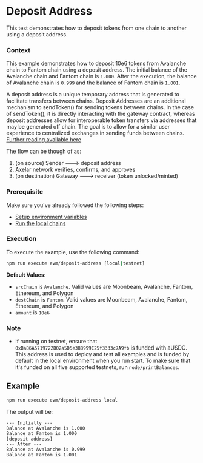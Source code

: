 # Deposit Address

This test demonstrates how to deposit tokens from one chain to another using a deposit address.


### Context

This example demonstrates how to deposit 10e6 tokens from Avalanche chain to Fantom chain using a deposit address. The initial balance of the Avalanche chain and Fantom chain is `1.000`. After the execution, the balance of Avalanche chain is `0.999` and the balance of Fantom chain is `1.001`. 

A deposit address is a unique temporary address that is generated to facilitate transfers between chains. Deposit Addresses are an additional mechanism to sendToken() for sending tokens between chains. In the case of sendToken(), it is directly interacting with the gateway contract, whereas deposit addresses allow for interoperable token transfers via addresses that may be generated off chain. The goal is to allow for a similar user experience to centralized exchanges in sending funds between chains. 
[Further reading available here](https://docs.axelar.dev/dev/axelarjs-sdk/token-transfer-dep-addr)

The flow can be though of as: 
1. (on source) Sender ---> deposit address 
2. Axelar network verifies, confirms, and approves
3. (on destination) Gateway ---> receiver (token unlocked/minted)


### Prerequisite

Make sure you've already followed the following steps:

-   [Setup environment variables](/README.md#set-environment-variables)
-   [Run the local chains](/README.md#running-the-local-chains)

### Execution

To execute the example, use the following command:

```bash
npm run execute evm/deposit-address [local|testnet] 
```

**Default Values**:

-   `srcChain` is `Avalanche`. Valid values are Moonbeam, Avalanche, Fantom, Ethereum, and Polygon
-   `destChain` is `Fantom`. Valid values are Moonbeam, Avalanche, Fantom, Ethereum, and Polygon
-   `amount` is `10e6`

### Note

-   If running on testnet, ensure that `0xBa86A5719722B02a5D5e388999C25f3333c7A9fb` is funded with aUSDC. This address is used to deploy and test all examples and is funded by default in the local environment when you run start. To make sure that it's funded on all five supported testnets, run `node/printBalances`.

## Example

```bash
npm run execute evm/deposit-address local
```

The output will be:

```
--- Initially ---
Balance at Avalanche is 1.000
Balance at Fantom is 1.000
[deposit address]
--- After ---
Balance at Avalanche is 0.999
Balance at Fantom is 1.001
```
